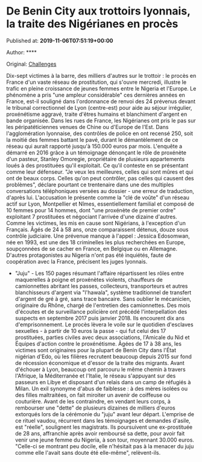 
# De Benin City aux trottoirs lyonnais, la traite des Nigérianes en procès

Published at: **2019-11-06T07:51:19+00:00**

Author: ****

Original: [Challenges](https://www.challenges.fr/societe/de-benin-city-aux-trottoirs-lyonnais-la-traite-des-nigerianes-en-proces_683351)

Dix-sept victimes à la barre, des milliers d'autres sur le trottoir : le procès en France d'un vaste réseau de prostitution, qui s'ouvre mercredi, illustre le trafic en pleine croissance de jeunes femmes entre le Nigeria et l'Europe.
Le phénomène a pris "une ampleur considérable" ces dernières années en France, est-il souligné dans l'ordonnance de renvoi des 24 prévenus devant le tribunal correctionnel de Lyon (centre-est) pour aide au séjour irrégulier, proxénétisme aggravé, traite d'êtres humains et blanchiment d'argent en bande organisée.
Dans les rues de France, les Nigérianes ont pris le pas sur les péripatéticiennes venues de Chine ou d'Europe de l'Est. Dans l'agglomération lyonnaise, des contrôles de police en ont recensé 250, soit la moitié des femmes battant le pavé, durant le démantèlement de ce réseau qui aurait rapporté jusqu'à 150.000 euros par mois.
L'enquête a démarré en 2016 grâce à un témoignage dénonçant le rôle de proxénète d'un pasteur, Stanley Omoregie, propriétaire de plusieurs appartements loués à des prostituées qu'il exploitait. Ce qu'il conteste en se présentant comme leur défenseur.
"Je veux les meilleures, celles qui sont mûres et qui ont de beaux corps. Celles qu'on peut contrôler, pas celles qui causent des problèmes", déclare pourtant ce trentenaire dans une des multiples conversations téléphoniques versées au dossier - une erreur de traduction, d'après lui.
L'accusation le présente comme la "clé de voûte" d'un réseau actif sur Lyon, Montpellier et Nîmes, essentiellement familial et composé de 10 femmes pour 14 hommes, dont "une proxénète de premier ordre" exploitant 7 prostituées et négociant l'arrivée d'une dizaine d'autres.
Comme les victimes, les mis en cause sont Nigérians, à l'exception d'un Français. Âgés de 24 à 58 ans, onze comparaissent détenus, douze sous contrôle judiciaire.
Une prévenue manque à l'appel : Jessica Edosomwan, née en 1993, est une des 18 criminelles les plus recherchées en Europe, soupçonnées de se cacher en France, en Belgique ou en Allemagne.
D'autres protagonistes au Nigeria n'ont pas été inquiétés, faute de coopération avec la France, précisent les juges lyonnais.
- "Juju" -
Les 150 pages résumant l'affaire répartissent les rôles entre maquerelles à poigne et proxénètes violents, chauffeurs de camionnettes abritant les passes, collecteurs, transporteurs et autres blanchisseurs d'argent via "l'hawala", système traditionnel de transfert d'argent de gré à gré, sans trace bancaire. Sans oublier le mécanicien, originaire du Rhône, chargé de l'entretien des camionnettes.
Des mois d'écoutes et de surveillance policière ont précédé l'interpellation des suspects en septembre 2017 puis janvier 2018. Ils encourent dix ans d'emprisonnement.
Le procès lèvera le voile sur le quotidien d'esclaves sexuelles - à partir de 10 euros la passe - qui fut celui des 17 prostituées, parties civiles avec deux associations, l'Amicale du Nid et Équipes d'action contre le proxénétisme.
Âgées de 17 à 38 ans, les victimes sont originaires pour la plupart de Benin City dans l'État nigérian d'Edo, où les filières recrutent beaucoup depuis 2015 sur fond de récession économique et d'essor de la traite des migrants.
Avant d'échouer à Lyon, beaucoup ont parcouru le même chemin à travers l'Afrique, la Méditerranée et l'Italie, le réseau s'appuyant sur des passeurs en Libye et disposant d'un relais dans un camp de réfugiés à Milan.
Un exil synonyme d'abus de faiblesse : à des mères isolées ou des filles maltraitées, on fait miroiter un avenir de coiffeuse ou couturière. Avant de les contraindre, en vendant leurs corps, à rembourser une "dette" de plusieurs dizaines de milliers d'euros extorqués lors de la cérémonie du "juju" avant leur départ.
L'emprise de ce rituel vaudou, récurrent dans les témoignages et demandes d'asile, est "réelle", soulignent les magistrats.
Ils poursuivent une ex-prostituée de 28 ans, affranchie après avoir remboursé sa dette, pour avoir fait venir une jeune femme du Nigeria, à son tour, moyennant 30.000 euros. "Celle-ci se montrant peu docile, elle n'hésitait pas à la menacer du juju comme elle l'avait sans doute été elle-même", relèvent-ils.
